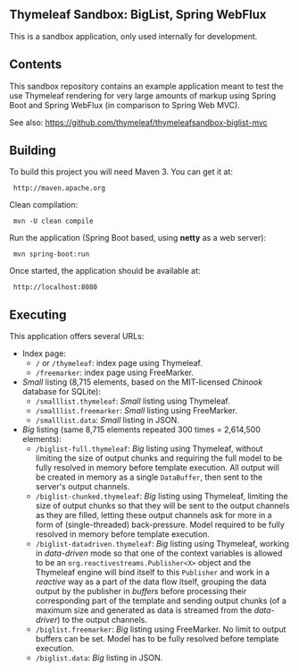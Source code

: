 
 Thymeleaf Sandbox: BigList, Spring WebFlux
-------------------------------------------
 
 This is a sandbox application, only used internally for development.

     
## Contents

 This sandbox repository contains an example application meant to test the use Thymeleaf rendering
 for very large amounts of markup using Spring Boot and Spring WebFlux (in comparison to Spring Web MVC).

 See also: https://github.com/thymeleaf/thymeleafsandbox-biglist-mvc


## Building

 To build this project you will need Maven 3. You can get it at:
 
     http://maven.apache.org

 Clean compilation:
 
     mvn -U clean compile
     
 Run the application (Spring Boot based, using **netty** as a web server):
 
     mvn spring-boot:run

 Once started, the application should be available at:
 
     http://localhost:8080
     
## Executing

 This application offers several URLs:
 
   * Index page:
     * `/` or `/thymeleaf`: index page using Thymeleaf.
     * `/freemarker`: index page using FreeMarker.
   * *Small* listing (8,715 elements, based on the MIT-licensed *Chinook* database for SQLite):
     * `/smalllist.thymeleaf`: *Small* listing using Thymeleaf.
     * `/smalllist.freemarker`: *Small* listing using FreeMarker.
     * `/smalllist.data`: *Small* listing in JSON.
   * *Big* listing (same 8,715 elements repeated 300 times = 2,614,500 elements):
     * `/biglist-full.thymeleaf`: *Big* listing using Thymeleaf, without limiting the size of output chunks and
       requiring the full model to be fully resolved in memory before template execution. All output will be created
       in memory as a single `DataBuffer`, then sent to the server's output channels.
     * `/biglist-chunked.thymeleaf`: *Big* listing using Thymeleaf, limiting the size of output chunks so that
       they will be sent to the output channels as they are filled, letting these output channels ask for more
       in a form of (single-threaded) back-pressure. Model required to be fully resolved in memory
       before template execution.
     * `/biglist-datadriven.thymeleaf`: *Big* listing using Thymeleaf, working in *data-driven* mode so that one
       of the context variables is allowed to be an `org.reactivestreams.Publisher<X>` object and the Thymeleaf engine will
       bind itself to this `Publisher` and work in a *reactive* way as a part of the data flow itself, grouping the
       data output by the publisher in *buffers* before processing their corresponding part of the template and sending
       output chunks (of a maximum size and generated as data is streamed from the *data-driver*) to the output channels.
     * `/biglist.freemarker`: *Big* listing using FreeMarker. No limit to output buffers can be set. Model has to
       be fully resolved before template execution.
     * `/biglist.data`: *Big* listing in JSON.

 
 
 